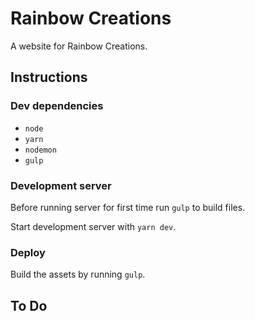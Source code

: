 # Rainbow Creations

A website for Rainbow Creations.

## Instructions

### Dev dependencies

* `node`
* `yarn`
* `nodemon`
* `gulp`

### Development server

Before running server for first time run `gulp` to build files.

Start development server with `yarn dev`.

### Deploy

Build the assets by running `gulp`.

## To Do
